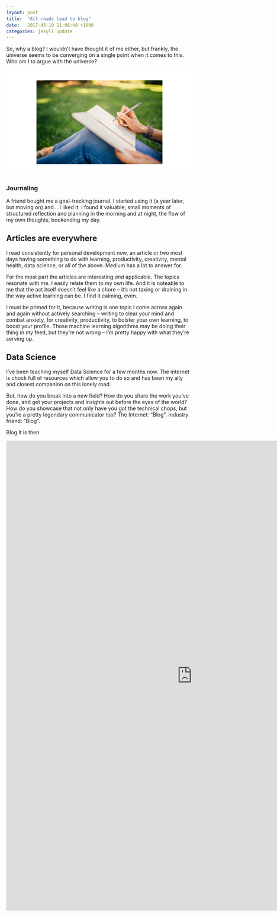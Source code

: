 ```yaml
---
layout: post
title:  "All roads lead to blog"
date:   2017-05-10 21:06:48 +1000
categories: jekyll update
---
```

So, why a blog? I wouldn’t have thought it of me either, but frankly, the universe seems to be converging on a single point when it comes to this. Who am I to argue with the universe?

![photos](https://raw.githubusercontent.com/ainephelan/ainephelan.github.io/master/images/journal.png)

### Journaling
A friend bought me a goal-tracking journal. I started using it (a year later, but moving on) and… I liked it. I found it valuable; small moments of structured reflection and planning in the morning and at night, the flow of my own thoughts, bookending my day.

## Articles are everywhere
I read consistently for personal development now, an article or two most days having something to do with learning, productivity, creativity, mental health, data science, or all of the above. Medium has a lot to answer for.

For the most part the articles are interesting *and* applicable. The topics resonate with me. I easily relate them to my own life. And it is noteable to me that the act itself doesn’t feel like a chore – it’s not taxing or draining in the way active learning can be. I find it calming, even.

I must be primed for it, because writing is one topic I come across again and again without actively searching – writing to clear your mind and combat anxiety, for creativity, productivity, to bolster your own learning, to boost your profile. Those machine learning algorithms may be doing their thing in my feed, but they’re not wrong – I’m pretty happy with what they’re serving up.

## Data Science
I’ve been teaching myself Data Science for a few months now. The internet is chock full of resources which allow you to do so and has been my ally and closest companion on this lonely road. 

But, how do you break into a new field? How do you share the work you’ve done, and get your projects and insights out before the eyes of the world? How do you showcase that not only have you got the technical chops, but you’re a pretty legendary communicator too? The Internet: “Blog”. Industry friend: “Blog”.

Blog it is then.

<center><iframe src="https://public.tableau.com/views/ATaleof50Cities/ATaleof50Cities?:embed=y&:display_count=yes&:toolbar=no" width="1004" height="1269" frameborder="0"></iframe></center>
